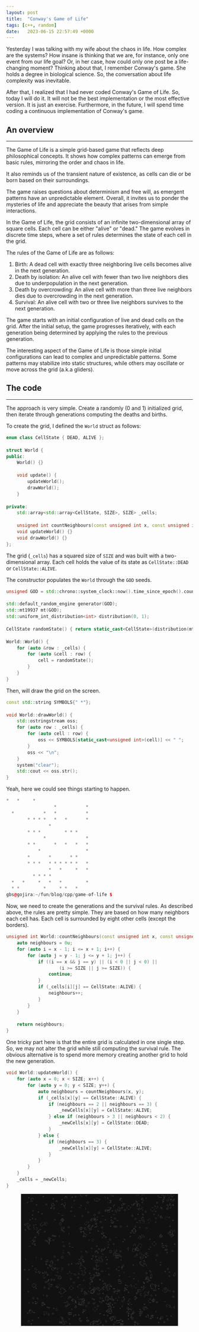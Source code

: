 ```yaml
---
layout: post
title:  "Conway's Game of Life"
tags: [c++, random]
date:   2023-06-15 22:57:49 +0000
---
```

Yesterday I was talking with my wife about the chaos in life. How complex are the systems? How insane is thinking that we are, for instance, only one event from our life goal? Or, in her case, how could only one post be a life-changing moment? Thinking about that, I remember Conway's game. She holds a degree in biological science. So, the conversation about life complexity was inevitable. 

After that, I realized that I had never coded Conway's Game of Life. So, today I will do it. It will not be the best implementation or the most effective version. It is just an exercise. Furthermore, in the future, I will spend time coding a continuous implementation of Conway's game.

## An overview

---

The Game of Life is a simple grid-based game that reflects deep philosophical concepts. It shows how complex patterns can emerge from basic rules, mirroring the order and chaos in life. 

It also reminds us of the transient nature of existence, as cells can die or be born based on their surroundings. 

The game raises questions about determinism and free will, as emergent patterns have an unpredictable element. Overall, it invites us to ponder the mysteries of life and appreciate the beauty that arises from simple interactions.

In the Game of Life, the grid consists of an infinite two-dimensional array of square cells. Each cell can be either "alive" or "dead." The game evolves in discrete time steps, where a set of rules determines the state of each cell in the grid.

The rules of the Game of Life are as follows:

1. Birth: A dead cell with exactly three neighboring live cells becomes alive in the next generation.
2. Death by isolation: An alive cell with fewer than two live neighbors dies due to underpopulation in the next generation.
3. Death by overcrowding: An alive cell with more than three live neighbors dies due to overcrowding in the next generation.
4. Survival: An alive cell with two or three live neighbors survives to the next generation.

The game starts with an initial configuration of live and dead cells on the grid. After the initial setup, the game progresses iteratively, with each generation being determined by applying the rules to the previous generation.

The interesting aspect of the Game of Life is those simple initial configurations can lead to complex and unpredictable patterns. Some patterns may stabilize into static structures, while others may oscillate or move across the grid (a.k.a gliders).

## The code

---

The approach is very simple. Create a randomly (0 and 1) initialized grid, then iterate through generations computing the deaths and births.

To create the grid, I defined the `World` struct as follows:

```cpp
enum class CellState { DEAD, ALIVE };

struct World {
public:
    World() {}

    void update() {
        updateWorld();
        drawWorld();
    }

private:
    std::array<std::array<CellState, SIZE>, SIZE> _cells;

    unsigned int countNeighbours(const unsigned int x, const unsigned int y) {}
    void updateWorld() {}
    void drawWorld() {}
};
```

The grid (`_cells`) has a squared size of `SIZE` and was built with a two-dimensional array. Each cell holds the value of its state as `CellState::DEAD` or `CellState::ALIVE`.

The constructor populates the `World` through the `GOD` seeds. 

```cpp
unsigned GOD = std::chrono::system_clock::now().time_since_epoch().count();

std::default_random_engine generator(GOD);
std::mt19937 mt(GOD);
std::uniform_int_distribution<int> distribution(0, 1);

CellState randomState() { return static_cast<CellState>(distribution(mt)); }

World::World() {
    for (auto &row : _cells) {
        for (auto &cell : row) {
            cell = randomState();
        }
    }
}
```

Then, will draw the grid on the screen.

```cpp
const std::string SYMBOLS{" *"};

void World::drawWorld() {
    std::ostringstream oss;
    for (auto row : _cells) {
        for (auto cell : row) {
            oss << SYMBOLS[static_cast<unsigned int>(cell)] << " ";
        }
        oss << "\n";
    }
    system("clear");
    std::cout << oss.str();
}
```

Yeah, here we could see things starting to happen.

```cpp
*   *     *
                  *           *
  *           *   *           *
        * * * *   *   *       *
                *
        * * *         * * *
              *               *
        * *       *   *   *   *
            *                 *
        *       *       * *
        * * *   * * * * * *   *
                *   *     *   *
          * * * *
  *   *     *   *   *         *
  * *         *     * *   *
gbs@gojira:~/fun/blog/cpp/game-of-life $
```

Now, we need to create the generations and the survival rules. As described above, the rules are pretty simple. They are based on how many neighbors each cell has. Each cell is surrounded by eight other cells (except the borders).

```cpp
unsigned int World::countNeighbours(const unsigned int x, const unsigned int y) {
    auto neighbours = 0u;
    for (auto i = x - 1; i <= x + 1; i++) {
        for (auto j = y - 1; j <= y + 1; j++) {
            if ((i == x && j == y) || (i < 0 || j < 0) ||
                    (i >= SIZE || j >= SIZE)) {
                continue;
            }
            if (_cells[i][j] == CellState::ALIVE) {
                neighbours++;
            }
        }
    }

    return neighbours;
} 
```

One tricky part here is that the entire grid is calculated in one single step. So, we may not alter the grid while still computing the survival rule. The obvious alternative is to spend more memory creating another grid to hold the new generation.

```cpp
void World::updateWorld() {
    for (auto x = 0; x < SIZE; x++) {
        for (auto y = 0; y < SIZE; y++) {
            auto neighbours = countNeighbours(x, y);
            if (_cells[x][y] == CellState::ALIVE) {
                if (neighbours == 2 || neighbours == 3) {
                    _newCells[x][y] = CellState::ALIVE;
                } else if (neighbours > 3 || neighbours < 2) {
                    _newCells[x][y] = CellState::DEAD;
                }
            } else {
                if (neighbours == 3) {
                    _newCells[x][y] = CellState::ALIVE;
                }
            }
        }
    }
    _cells = _newCells;
}
```
<figure>
<img src="/assets/posts/game-of-life/gof-1.png" alt="">
</figure>

